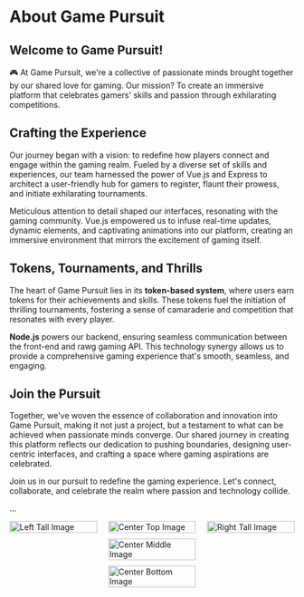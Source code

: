 # About Game Pursuit

## Welcome to Game Pursuit!

🎮 At Game Pursuit, we're a collective of passionate minds brought together by our shared love for gaming. Our mission? To create an immersive platform that celebrates gamers' skills and passion through exhilarating competitions.

## **Crafting the Experience**

Our journey began with a vision: to redefine how players connect and engage within the gaming realm. Fueled by a diverse set of skills and experiences, our team harnessed the power of Vue.js and Express to architect a user-friendly hub for gamers to register, flaunt their prowess, and initiate exhilarating tournaments.

Meticulous attention to detail shaped our interfaces, resonating with the gaming community. Vue.js empowered us to infuse real-time updates, dynamic elements, and captivating animations into our platform, creating an immersive environment that mirrors the excitement of gaming itself.

## **Tokens, Tournaments, and Thrills**

The heart of Game Pursuit lies in its **token-based system**, where users earn tokens for their achievements and skills. These tokens fuel the initiation of thrilling tournaments, fostering a sense of camaraderie and competition that resonates with every player.

**Node.js** powers our backend, ensuring seamless communication between the front-end and rawg gaming API. This technology synergy allows us to provide a comprehensive gaming experience that's smooth, seamless, and engaging.

## **Join the Pursuit**

Together, we've woven the essence of collaboration and innovation into Game Pursuit, making it not just a project, but a testament to what can be achieved when passionate minds converge. Our shared journey in creating this platform reflects our dedication to pushing boundaries, designing user-centric interfaces, and crafting a space where gaming aspirations are celebrated.

Join us in our pursuit to redefine the gaming experience. Let's connect, collaborate, and celebrate the realm where passion and technology collide.

...


<div style="display: flex; justify-content: center; align-items: flex-start;">
  <div style="display: flex; flex-direction: column; align-items: center; width: 33%;">
    <img src="https://i.ibb.co/Kh5TvnY/Game-Pursuit-Image-4.jpg" alt="Left Tall Image" style="width: 100%; height: auto; margin-bottom: 10px;">
  </div>
  
  <div style="display: flex; flex-direction: column; align-items: center; width: 33%; margin: 0 20px;">
    <img src="https://i.ibb.co/pZrHWNY/Game-Pursuit-Image-5.jpg" alt="Center Top Image" style="width: 100%; height: auto; margin-bottom: 10px;">
    <img src="https://i.ibb.co/hs5g6PB/Game-Pursuit-Image-2.jpg" alt="Center Middle Image" style="width: 100%; height: auto; margin-bottom: 10px;">
    <img src="https://i.ibb.co/LR10pNJ/Game-Pursuit-Image-3.jpg" alt="Center Bottom Image" style="width: 100%; height: auto;">
  </div>
  
  <div style="display: flex; flex-direction: column; align-items: center; width: 33%;">
    <img src="https://i.ibb.co/T8gDzxJ/Game-Pursuit-Image.jpg" alt="Right Tall Image" style="width: 100%; height: auto; margin-bottom: 10px;">
  </div>
</div>
